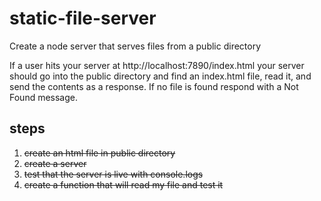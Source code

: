 # static-file-server
Create a node server that serves files from a public directory

If a user hits your server at http://localhost:7890/index.html your server should go into the public directory and find an index.html file, read it, and send the contents as a response. If no file is found respond with a Not Found message.

## steps

1. ~~create an html file in public directory~~
1. ~~create a server~~
1. ~~test that the server is live with console.logs~~
1. ~~create a function that will read my file and test it~~
